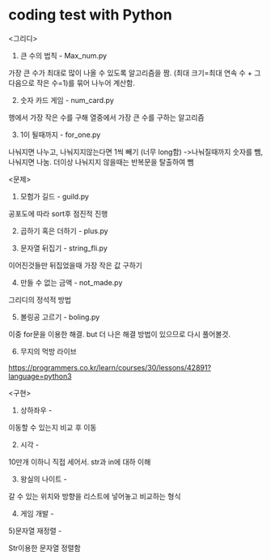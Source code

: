 # coding test with Python


<그리디>

1) 큰 수의 법칙 - Max_num.py

가장 큰 수가 최대로 많이 나올 수 있도록 알고리즘을 짬. (최대 크기=최대 연속 수 + 그 다음으로 작은 수=1)를 묶어 나누어 계산함.


2) 숫자 카드 게임 - num_card.py

행에서 가장 작은 수를 구해 열중에서 가장 큰 수를 구하는 알고리즘


3) 1이 될때까지 - for_one.py

나눠지면 나누고, 나눠지지않는다면 1씩 빼기
(너무 long함)
->나눠질때까지 숫자를 뺌, 나눠지면 나눔. 더이상 나눠지지 않을때는 반복문을 탈출하여 뺌


<문제>

1) 모험가 길드 - guild.py

공포도에 따라 sort후 점진적 진행



2) 곱하기 혹은 더하기 - plus.py


3) 문자열 뒤집기 - string_fli.py

이어진것들만 뒤집었을때 가장 작은 값 구하기




4) 만들 수 없는 금액 - not_made.py

그리디의 정석적 방법


5) 볼링공 고르기 - boling.py

이중 for문을 이용한 해결. but 더 나은 해결 방법이 있으므로 다시 풀어볼것.


6) 무지의 먹방 라이브


https://programmers.co.kr/learn/courses/30/lessons/42891?language=python3 



<구현>


1) 상하좌우 - 

이동할 수 있는지 비교 후 이동


2) 시각 - 

10만개 이하니 직접 세어서. str과 in에 대하 이해


3) 왕실의 나이트 - 

갈 수 있는 위치와 방향을 리스트에 넣어놓고 비교하는 형식

4) 게임 개발 - 

5)문자열 재정렬 - 

Str이용한 문자열 정렬함


